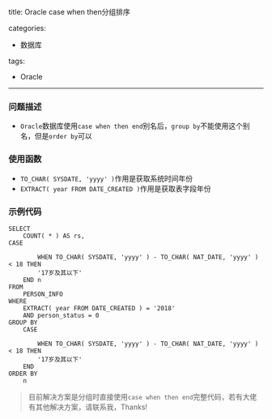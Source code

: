 title: Oracle case when then分组排序

categories:
- 数据库

tags:
- Oracle

---
### 问题描述
+ `Oracle`数据库使用`case when then end`别名后，`group by`不能使用这个别名，但是`order by`可以

### 使用函数
+ `TO_CHAR( SYSDATE, 'yyyy' )`作用是获取系统时间年份
+ `EXTRACT( year FROM DATE_CREATED )`作用是获取表字段年份

### 示例代码
```
SELECT
	COUNT( * ) AS rs,
CASE

		WHEN TO_CHAR( SYSDATE, 'yyyy' ) - TO_CHAR( NAT_DATE, 'yyyy' ) < 18 THEN
		'17岁及其以下' 
	END n
FROM
	PERSON_INFO 
WHERE
	EXTRACT( year FROM DATE_CREATED ) = '2018' 
	AND person_status = 0
GROUP BY
	CASE

		WHEN TO_CHAR( SYSDATE, 'yyyy' ) - TO_CHAR( NAT_DATE, 'yyyy' ) < 18 THEN
		'17岁及其以下' 
	END
ORDER BY
	n
```

> 目前解决方案是分组时直接使用`case when then end`完整代码，若有大佬有其他解决方案，请联系我，Thanks!

